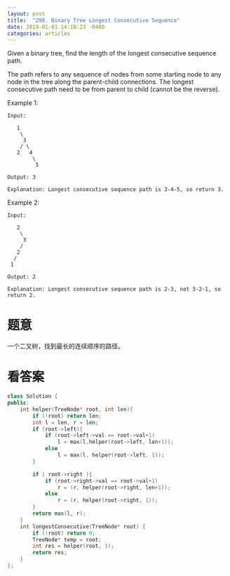 ```yaml
---
layout: post
title:  "298. Binary Tree Longest Consecutive Sequence"
date: 2019-01-01 14:18:23 -0400
categories: articles
---
```

Given a binary tree, find the length of the longest consecutive sequence path.

The path refers to any sequence of nodes from some starting node to any node in the tree along the parent-child connections. The longest consecutive path need to be from parent to child (cannot be the reverse).

Example 1:
```
Input:

   1
    \
     3
    / \
   2   4
        \
         5

Output: 3

Explanation: Longest consecutive sequence path is 3-4-5, so return 3.
```
Example 2:
```
Input:

   2
    \
     3
    / 
   2    
  / 
 1

Output: 2 

Explanation: Longest consecutive sequence path is 2-3, not 3-2-1, so return 2.
```
# 题意
一个二叉树，找到最长的连续顺序的路径。


# 看答案
```c++
class Solution {
public:
	int helper(TreeNode* root, int len){
		if (!root) return len;
		int l = len, r = len;
		if (root->left){
			if (root->left->val == root->val+1)
				l = max(l,helper(root->left, len+1));
			else
				l = max(l, helper(root->left, 1));
		}

		if ( root->right ){
			if (root->right->val == root->val+1)
				r = (r, helper(root->right, len+1));
			else
				r = (r, helper(root->right, 1));
		}
		return max(l, r);
	}
    int longestConsecutive(TreeNode* root) {
  		if (!root) return 0;
  		TreeNode* temp = root;
  		int res = helper(root, 1);
  		return res;
    }
};
```